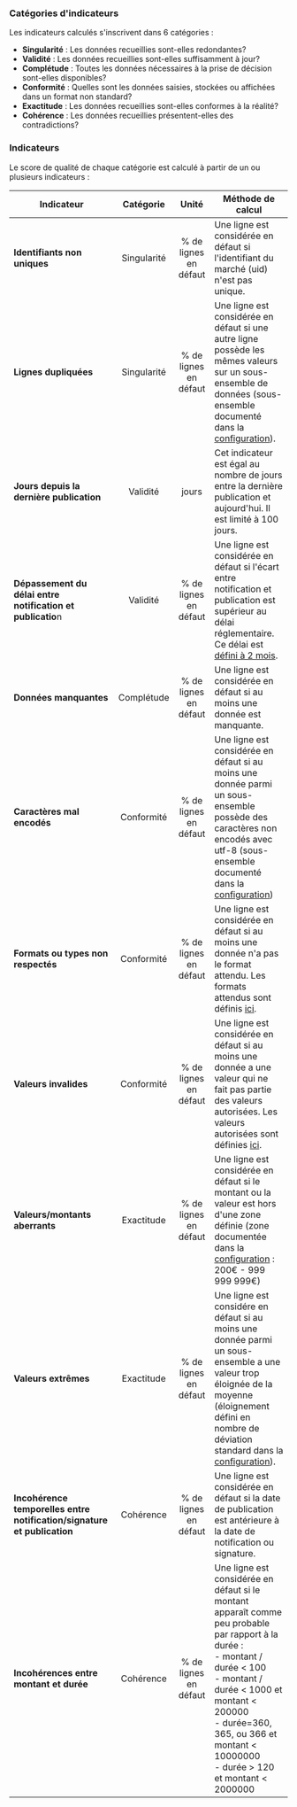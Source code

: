 ### Catégories d'indicateurs

Les indicateurs calculés s'inscrivent dans 6 catégories :

* **Singularité** : Les données recueillies sont-elles redondantes? 
* **Validité** : Les données recueillies sont-elles suffisamment à jour? 
* **Complétude** : Toutes les données nécessaires à la prise de décision sont-elles disponibles? 
* **Conformité** : Quelles sont les données saisies, stockées ou affichées dans un format non standard?
* **Exactitude** : Les données recueillies sont-elles conformes à la réalité?
* **Cohérence** : Les données recueillies présentent-elles des contradictions? 


### Indicateurs

Le score de qualité de chaque catégorie est calculé à partir de un ou plusieurs indicateurs :

| Indicateur                                                          |  Catégorie  |         Unité         | Méthode de calcul                                                                                                                                                         |
|---------------------------------------------------------------------|:-----------:|:---------------------:|---------------------------------------------------------------------------------------------------------------------------------------------------------------------------|
| **Identifiants non uniques**                                            | Singularité | % de lignes en défaut | Une ligne est considérée en défaut si l'identifiant du marché (uid) n'est pas unique.                                                                                     |
| **Lignes dupliquées**                                                   | Singularité | % de lignes en défaut | Une ligne est considérée en défaut si une autre ligne possède les mêmes valeurs sur un sous-ensemble de données (sous-ensemble documenté dans la [configuration](https://github.com/139bercy/decp-qualite/blob/main/decp_qualite/conf.yaml)).                                                          |
| **Jours depuis la dernière publication**                                |   Validité  |         jours         | Cet indicateur est égal au nombre de jours entre la dernière publication et aujourd'hui. Il est limité à 100 jours.                                                       |
| **Dépassement du délai entre notification et publicatio**n              |   Validité  | % de lignes en défaut | Une ligne est considérée en défaut si l'écart entre notification et publication est supérieur au délai réglementaire. Ce délai est [défini à 2 mois](https://www.economie.gouv.fr/files/files/directions_services/daj/marches_publics/ouverture-donnees/Fiche_Open_data.pdf).                                                     |
| **Données manquantes**                                                  |  Complétude | % de lignes en défaut | Une ligne est considérée en défaut si au moins une donnée est manquante.                                                                                                  |
| **Caractères mal encodés**                                             |  Conformité | % de lignes en défaut | Une ligne est considérée en défaut si au moins une donnée parmi un sous-ensemble possède des caractères non encodés avec utf-8 (sous-ensemble documenté dans la [configuration](https://github.com/139bercy/decp-qualite/blob/main/decp_qualite/conf.yaml))                                           |
| **Formats ou types non respectés**                                      |  Conformité | % de lignes en défaut | Une ligne est considérée en défaut si au moins une donnée n'a pas le format attendu. Les formats attendus sont définis [ici](https://schema.data.gouv.fr/schemas/139bercy/format-commande-publique/latest/marches.json).                                                                                      |
| **Valeurs invalides**                                                   |  Conformité | % de lignes en défaut | Une ligne est considérée en défaut si au moins une donnée a une valeur qui ne fait pas partie des valeurs autorisées. Les valeurs autorisées sont définies [ici](https://schema.data.gouv.fr/schemas/139bercy/format-commande-publique/latest/marches.json).                                                     |
| **Valeurs/montants aberrants**                                          |  Exactitude | % de lignes en défaut | Une ligne est considérée en défaut si le montant ou la valeur est hors d'une zone définie (zone documentée dans la [configuration](https://github.com/139bercy/decp-qualite/blob/main/decp_qualite/conf.yaml) : 200€ - 999 999 999€)                                                                                |
| **Valeurs extrêmes**                                                    |  Exactitude | % de lignes en défaut | Une ligne est considére en défaut si au moins une donnée parmi un sous-ensemble a une valeur trop éloignée de la moyenne (éloignement défini en nombre de déviation standard dans la [configuration](https://github.com/139bercy/decp-qualite/blob/main/decp_qualite/conf.yaml)).                                                 |
| **Incohérence temporelles entre notification/signature et publication** |  Cohérence  | % de lignes en défaut | Une ligne est considérée en défaut si la date de publication est antérieure à la date de notification ou signature.                                                       |
| **Incohérences entre montant et durée**                                 |  Cohérence  | % de lignes en défaut | Une ligne est considérée en défaut si le montant apparaît comme peu probable par rapport à la durée : <br/> - montant / durée < 100 <br/> - montant / durée < 1000 et montant < 200000 <br/> - durée=360, 365, ou 366 et montant < 10000000 <br/> - durée > 120 et montant < 2000000 |